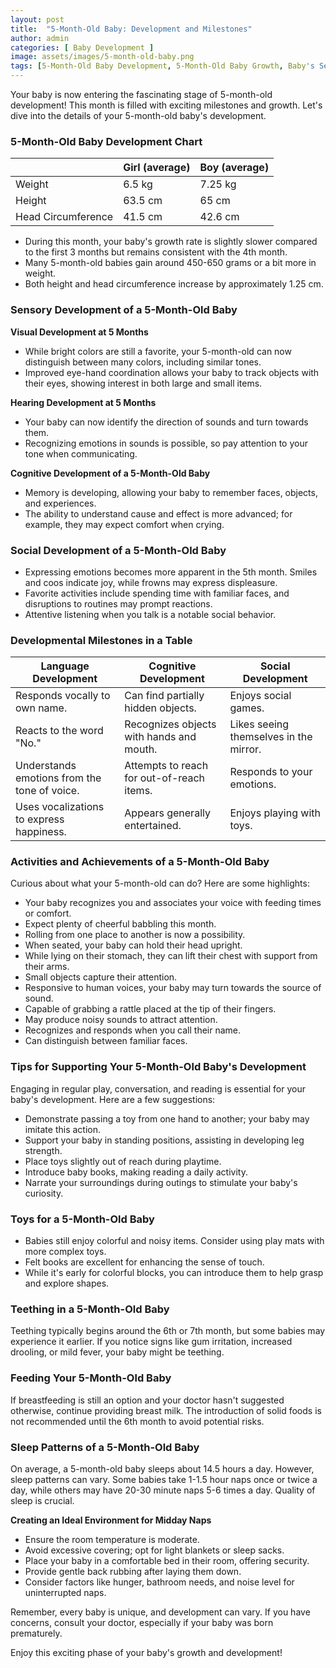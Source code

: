 ```yaml
---
layout: post
title:  "5-Month-Old Baby: Development and Milestones"
author: admin
categories: [ Baby Development ]
image: assets/images/5-month-old-baby.png
tags: [5-Month-Old Baby Development, 5-Month-Old Baby Growth, Baby's Sensory Development at 5 Months, Baby's Cognitive Development, 5-Month-Old Baby Sleep Patterns, 5-Month-Old Baby Social Development, Baby Care Tips for a 5-Month-Old, 5-Month-Old Baby Feeding Guide, Teething in 5-Month-Olds, 5-Month-Old Baby Milestones ]
---
```


Your baby is now entering the fascinating stage of 5-month-old development! This month is filled with exciting milestones and growth. Let's dive into the details of your 5-month-old baby's development.

### 5-Month-Old Baby Development Chart

|         | Girl (average) | Boy (average) |
|---------|----------------|---------------|
| Weight  | 6.5 kg         | 7.25 kg       |
| Height  | 63.5 cm        | 65 cm         |
| Head Circumference | 41.5 cm  | 42.6 cm |

- During this month, your baby's growth rate is slightly slower compared to the first 3 months but remains consistent with the 4th month.
- Many 5-month-old babies gain around 450-650 grams or a bit more in weight.
- Both height and head circumference increase by approximately 1.25 cm.

### Sensory Development of a 5-Month-Old Baby

**Visual Development at 5 Months**
- While bright colors are still a favorite, your 5-month-old can now distinguish between many colors, including similar tones.
- Improved eye-hand coordination allows your baby to track objects with their eyes, showing interest in both large and small items.

**Hearing Development at 5 Months**
- Your baby can now identify the direction of sounds and turn towards them.
- Recognizing emotions in sounds is possible, so pay attention to your tone when communicating.

**Cognitive Development of a 5-Month-Old Baby**
- Memory is developing, allowing your baby to remember faces, objects, and experiences.
- The ability to understand cause and effect is more advanced; for example, they may expect comfort when crying.

### Social Development of a 5-Month-Old Baby

- Expressing emotions becomes more apparent in the 5th month. Smiles and coos indicate joy, while frowns may express displeasure.
- Favorite activities include spending time with familiar faces, and disruptions to routines may prompt reactions.
- Attentive listening when you talk is a notable social behavior.

### Developmental Milestones in a Table

| Language Development | Cognitive Development | Social Development |
|----------------------|------------------------|---------------------|
| Responds vocally to own name. | Can find partially hidden objects. | Enjoys social games. |
| Reacts to the word "No." | Recognizes objects with hands and mouth. | Likes seeing themselves in the mirror. |
| Understands emotions from the tone of voice. | Attempts to reach for out-of-reach items. | Responds to your emotions. |
| Uses vocalizations to express happiness. | Appears generally entertained. | Enjoys playing with toys. |

### Activities and Achievements of a 5-Month-Old Baby

Curious about what your 5-month-old can do? Here are some highlights:

- Your baby recognizes you and associates your voice with feeding times or comfort.
- Expect plenty of cheerful babbling this month.
- Rolling from one place to another is now a possibility.
- When seated, your baby can hold their head upright.
- While lying on their stomach, they can lift their chest with support from their arms.
- Small objects capture their attention.
- Responsive to human voices, your baby may turn towards the source of sound.
- Capable of grabbing a rattle placed at the tip of their fingers.
- May produce noisy sounds to attract attention.
- Recognizes and responds when you call their name.
- Can distinguish between familiar faces.

### Tips for Supporting Your 5-Month-Old Baby's Development

Engaging in regular play, conversation, and reading is essential for your baby's development. Here are a few suggestions:

- Demonstrate passing a toy from one hand to another; your baby may imitate this action.
- Support your baby in standing positions, assisting in developing leg strength.
- Place toys slightly out of reach during playtime.
- Introduce baby books, making reading a daily activity.
- Narrate your surroundings during outings to stimulate your baby's curiosity.

### Toys for a 5-Month-Old Baby

- Babies still enjoy colorful and noisy items. Consider using play mats with more complex toys.
- Felt books are excellent for enhancing the sense of touch.
- While it's early for colorful blocks, you can introduce them to help grasp and explore shapes.

### Teething in a 5-Month-Old Baby

Teething typically begins around the 6th or 7th month, but some babies may experience it earlier. If you notice signs like gum irritation, increased drooling, or mild fever, your baby might be teething.

### Feeding Your 5-Month-Old Baby

If breastfeeding is still an option and your doctor hasn't suggested otherwise, continue providing breast milk. The introduction of solid foods is not recommended until the 6th month to avoid potential risks.

### Sleep Patterns of a 5-Month-Old Baby

On average, a 5-month-old baby sleeps about 14.5 hours a day. However, sleep patterns can vary. Some babies take 1-1.5 hour naps once or twice a day, while others may have 20-30 minute naps 5-6 times a day. Quality of sleep is crucial.

**Creating an Ideal Environment for Midday Naps**
- Ensure the room temperature is moderate.
- Avoid excessive covering; opt for light blankets or sleep sacks.
- Place your baby in a comfortable bed in their room, offering security.
- Provide gentle back rubbing after laying them down.
- Consider factors like hunger, bathroom needs, and noise level for uninterrupted naps.

Remember, every baby is unique, and development can vary. If you have concerns, consult your doctor, especially if your baby was born prematurely.

Enjoy this exciting phase of your baby's growth and development!
